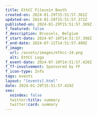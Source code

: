 ```yaml
---
title: EthCC Filecoin Booth
created-on: 2024-01-29T15:51:57.361Z
updated-on: 2024-01-29T15:51:57.372Z
published-on: 2024-01-29T15:51:57.389Z
f_featured: false
f_description: Brussels, Belgium
f_start-date: 2024-07-10T14:51:57.398Z
f_end-date: 2024-07-11T14:51:57.409Z
f_image:
  url: /assets/images/ethcc-24.png
  alt: EthCC Logo
f_event-date: 2024-07-10T14:51:57.420Z
f_ff-involvement: Sponsored by FF
f_icon-type: Info
tags: events
layout: "[events].html"
date: 2024-01-29T15:51:57.429Z
seo:
  noindex: false
  twitter:title: summary
  twitter:card: summary
---
```

